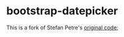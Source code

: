 bootstrap-datepicker
====================

This is a fork of Stefan Petre's [original code](http://www.eyecon.ro/bootstrap-datepicker/);
